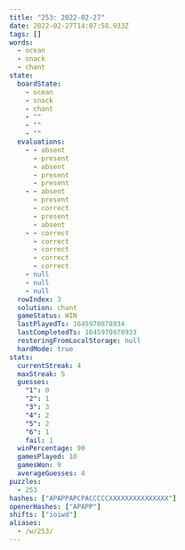 ```yaml
---
title: "253: 2022-02-27"
date: 2022-02-27T14:07:58.933Z
tags: []
words:
  - ocean
  - snack
  - chant
state:
  boardState:
    - ocean
    - snack
    - chant
    - ""
    - ""
    - ""
  evaluations:
    - - absent
      - present
      - absent
      - present
      - present
    - - absent
      - present
      - correct
      - present
      - absent
    - - correct
      - correct
      - correct
      - correct
      - correct
    - null
    - null
    - null
  rowIndex: 3
  solution: chant
  gameStatus: WIN
  lastPlayedTs: 1645970878934
  lastCompletedTs: 1645970878933
  restoringFromLocalStorage: null
  hardMode: true
stats:
  currentStreak: 4
  maxStreak: 5
  guesses:
    "1": 0
    "2": 1
    "3": 3
    "4": 2
    "5": 2
    "6": 1
    fail: 1
  winPercentage: 90
  gamesPlayed: 10
  gamesWon: 9
  averageGuesses: 4
puzzles:
  - 253
hashes: ["APAPPAPCPACCCCCXXXXXXXXXXXXXXX"]
openerHashes: ["APAPP"]
shifts: ["ioiwd"]
aliases:
  - /w/253/
---
```

<!-- more -->
